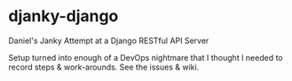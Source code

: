 # djanky-django
Daniel's Janky Attempt at a Django RESTful API Server 

Setup turned into enough of a DevOps nightmare that I thought I needed to record steps & work-arounds. See the issues & wiki.
